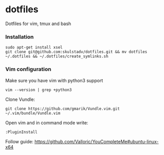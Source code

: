 # dotfiles
Dotfiles for vim, tmux and bash

### Installation

    sudo apt-get install xsel
    git clone git@github.com:skulstadv/dotfiles.git && mv dotfiles ~/.dotfiles && ~/.dotfiles/create_symlinks.sh


### Vim configuration
Make sure you have vim with python3 support
````
vim --version | grep +python3
````
Clone Vundle:

    git clone https://github.com/gmarik/Vundle.vim.git ~/.vim/bundle/Vundle.vim
Open vim and in command mode write:
```
:PluginInstall
```
Follow guide:
https://github.com/Valloric/YouCompleteMe#ubuntu-linux-x64
